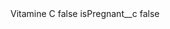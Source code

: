 <?xml version="1.0" encoding="UTF-8"?>
<CustomMetadata xmlns="http://soap.sforce.com/2006/04/metadata" xmlns:xsi="http://www.w3.org/2001/XMLSchema-instance" xmlns:xsd="http://www.w3.org/2001/XMLSchema">
    <label>Vitamine C</label>
    <protected>false</protected>
    <values>
        <field>isPregnant__c</field>
        <value xsi:type="xsd:boolean">false</value>
    </values>
</CustomMetadata>
